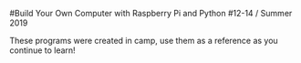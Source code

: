 #Build Your Own Computer with Raspberry Pi and Python
#12-14 / Summer 2019

These programs were created in camp, use them as a reference
as you continue to learn!  


